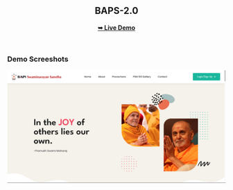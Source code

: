 <div align="center">
  
 

  <br />
  <br />

  <h2 align="center">BAPS-2.0</h2>

  

  <a href="https://viraj7066.github.io/BAPS-2.0/"><strong>➥ Live Demo</strong></a>

</div>

<br />

### Demo Screeshots




<img src="preview 1.png" alt="">
